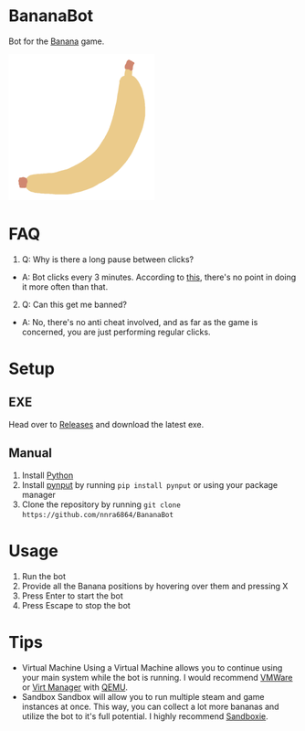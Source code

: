 # BananaBot
Bot for the [Banana](https://store.steampowered.com/app/2923300/Banana/) game.

<img src="Banana.png" alt="Banana" title="Banana" width="256"/>

# FAQ
1. Q: Why is there a long pause between clicks?
- A: Bot clicks every 3 minutes. According to [this](https://steamcommunity.com/app/2923300/discussions/0/6513974436470194075/#c6513974610099649135), there's no point in doing it more often than that.
2. Q: Can this get me banned?
- A: No, there's no anti cheat involved, and as far as the game is concerned, you are just performing regular clicks.

# Setup

## EXE
Head over to [Releases](https://github.com/nnra6864/BananaBot/releases) and download the latest exe.

## Manual
1. Install [Python](https://www.python.org/)
2. Install [pynput](https://pypi.org/project/pynput/) by running `pip install pynput` or using your package manager
3. Clone the repository by running `git clone https://github.com/nnra6864/BananaBot`

# Usage
1. Run the bot
2. Provide all the Banana positions by hovering over them and pressing X
3. Press Enter to start the bot
4. Press Escape to stop the bot

# Tips
- Virtual Machine
Using a Virtual Machine allows you to continue using your main system while the bot is running.
I would recommend [VMWare](https://www.vmware.com/products/workstation-player/workstation-player-evaluation.html.html.html.html) or [Virt Manager](https://virt-manager.org/) with [QEMU](https://www.qemu.org/).
- Sandbox
Sandbox will allow you to run multiple steam and game instances at once.
This way, you can collect a lot more bananas and utilize the bot to it's full potential.
I highly recommend [Sandboxie](https://sandboxie-plus.com/).
